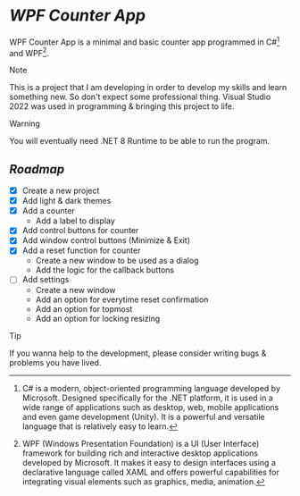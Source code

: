 # *WPF Counter App*
WPF Counter App is a minimal and basic counter app programmed in C#[^1] and WPF[^2].

> [!NOTE]
> This is a project that I am developing in order to develop my skills and learn something new. So don't expect some professional thing.
> Visual Studio 2022 was used in programming & bringing this project to life.

> [!WARNING]
> You will eventually need .NET 8 Runtime to be able to run the program.

## *Roadmap*
- [x] Create a new project
- [x] Add light & dark themes
- [x] Add a counter
  * Add a label to display
- [x] Add control buttons for counter
- [x] Add window control buttons (Minimize & Exit)
- [x] Add a reset function for counter
  * Create a new window to be used as a dialog
  * Add the logic for the callback buttons
- [ ] Add settings
  * Create a new window
  * Add an option for everytime reset confirmation
  * Add an option for topmost
  * Add an option for locking resizing

> [!TIP]
> If you wanna help to the development, please consider writing bugs & problems you have lived.

[^1]: C# is a modern, object-oriented programming language developed by Microsoft. Designed specifically for the .NET platform, it is used in a wide range of applications such as desktop, web, mobile applications and even game development (Unity). It is a powerful and versatile language that is relatively easy to learn.
[^2]: WPF (Windows Presentation Foundation) is a UI (User Interface) framework for building rich and interactive desktop applications developed by Microsoft. It makes it easy to design interfaces using a declarative language called XAML and offers powerful capabilities for integrating visual elements such as graphics, media, animation.
